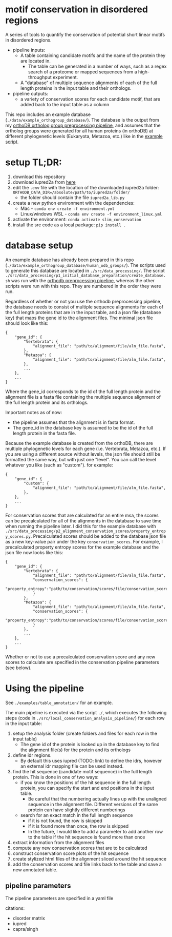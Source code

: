 # motif conservation in disordered regions

A series of tools to quantify the conservation of potential short linear motifs in disordered regions.<br>

- pipeline inputs:
  - A table containing candidate motifs and the name of the protein they are located in. 
    - The table can be generated in a number of ways, such as a regex search of a proteome or mapped sequences from a high-throughput experiment.
  - A "database" of multiple sequence alignments of each of the full length proteins in the input table and their orthologs.
- pipeline outputs:
  - a variety of conservation scores for each candidate motif, that are added back to the input table as a column

This repo includes an example database (`./data/example_orthogroup_database/`). The database is the output from my [orthoDB ortholog group preprocessing pipeline](https://github.com/jacksonh1/orthogroup_generation), and assumes that the ortholog groups were generated for all human proteins (in orthoDB) at different phylogenetic levels (Eukaryota, Metazoa, etc.) like in the [example script](https://github.com/jacksonh1/orthogroup_generation/tree/main/examples/ex3_all_human_genes).

# setup TL;DR:

1. download this repository
2. download iupred2a from [here](https://iupred2a.elte.hu/download_new)
3. edit the `.env` file with the location of the downloaded iupred2a folder: `ORTHODB_DATA_DIR=/absolute/path/to/iupred2a/folder/`
   - the folder should contain the file `iupred2a_lib.py`
4. create a new python environment with the dependencies: 
   - Mac - `conda env create -f environment.yml` <br>
   - Linux/windows WSL - `conda env create -f environment_linux.yml` <br>
5. activate the environment: `conda activate slim_conservation` <br>
6. install the src code as a local package: `pip install .` <br>

# database setup
An example database has already been prepared in this repo (`./data/example_orthogroup_database/human_odb_groups/`). The scripts used to generate this database are located in `./src/data_processing/`. The script `./src/data_processing/p1_initial_database_preparation/create_database.sh` was run with the [orthodb preprocessing pipeline](https://github.com/jacksonh1/orthogroup_generation), whereas the other scripts were run with this repo. They are numbered in the order they were run.

Regardless of whether or not you use the orthodb preprocessing pipeline, the database needs to consist of multiple sequence alignments for each of the full length proteins that are in the input table, and a json file (database key) that maps the gene id to the alignment files. The minimal json file should look like this:
```
{
    "gene_id": {
        "Vertebrata": {
            "alignment_file": "path/to/alignment/file/aln_file.fasta",
        },
        "Metazoa": {
            "alignment_file": "path/to/alignment/file/aln_file.fasta",
        },
        ...
    },
    ...
}
```
Where the gene_id corresponds to the id of the full length protein and the alignment file is a fasta file containing the multiple sequence alignment of the full length protein and its orthologs.

Important notes as of now:
- the pipeline assumes that the alignment is in fasta format.
- The gene_id in the database key is assumed to be the id of the full length protein in the fasta file.

Because the example database is created from the orthoDB, there are multiple phylogenetic levels for each gene (i.e. Vertebrata, Metazoa, etc.). If you are using a different source without levels, the json file should still be formatted the same way, but with just one "level". You can call the level whatever you like (such as "custom"). for example:
```
{
    "gene_id": {
        "custom": {
            "alignment_file": "path/to/alignment/file/aln_file.fasta",
        },
    },
    ...
}
```
For conservation scores that are calculated for an entire msa, the scores can be precalculated for all of the alignments in the database to save time when running the pipeline later. I did this for the example database with `./src/data_processing/p2_alignment_conservation_scores/property_entropy_scores.py`. Precalculated scores should be added to the database json file as a new key-value pair under the key `conservation_scores`. For example, I precalculated property entropy scores for the example database and the json file now looks like this:
```
{
    "gene_id": {
        "Vertebrata": {
            "alignment_file": "path/to/alignment/file/aln_file.fasta",
            "conservation_scores": {
                "property_entropy":"path/to/conservation/scores/file/conservation_scores.json",
            }
        },
        "Metazoa": {
            "alignment_file": "path/to/alignment/file/aln_file.fasta",
            "conservation_scores": {
                "property_entropy":"path/to/conservation/scores/file/conservation_scores.json",
            }
        },
        ...
    },
    ...
}
```
Whether or not to use a precalculated conservation score and any new scores to calculate are specified in the conservation pipeline parameters (see below).

# Using the pipeline
See `./examples/table_annotation/` for an example. <br>

The main pipeline is executed via the script `./`, which executes the following steps (code in `./src/local_conservation_analysis_pipeline/`) for each row in the input table:
1. setup the analysis folder (create folders and files for each row in the input table)
    - The gene id of the protein is looked up in the database key to find the alignment file(s) for the protein and its orthologs
2. define idr regions. 
    - By default this uses iupred (TODO: link) to define the idrs, however an external idr mapping file can be used instead.
3. find the hit sequence (candidate motif sequence) in the full length protein. This is done in one of two ways:
   - if you know the positions of the hit sequence in the full length protein, you can specify the start and end positions in the input table.
     - Be careful that the numbering actually lines up with the unaligned sequence in the alignment file. Different versions of the same protein can have slightly different numberings
   - search for an exact match in the full length sequence
     - if it is not found, the row is skipped
     - if it is found more than once, the row is skipped
     - In the future, I would like to add a parameter to add another row to the table if the hit sequence is found more than once
4. extract information from the alignment files
5. compute any new conservation scores that are to be calculated
6. construct conservation score plots of the hit sequence
7. create stylized html files of the alignment sliced around the hit sequence
8. add the conservation scores and file links back to the table and save a new annotated table.




## pipeline parameters
The pipeline parameters are specified in a yaml file




citations:
- disorder matrix
- iupred
- capra/singh
